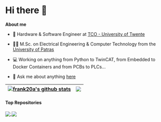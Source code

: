 # Hi there 👋

**About me**

- 💼 Hardware & Software Engineer at [TCO - University of Twente](https://www.utwente.nl/nl/tco/)

- 👨‍🎓 M.Sc. on Electrical Engineering & Computer Technology from the [University of Patras](https://www.upatras.gr/)

- 💻 Working on anything from Python to TwinCAT, from Embedded to Docker Containers and from PCBs to PLCs...

- 💬 Ask me about anything [here](https://github.com/frank20a/frank20a/issues)

| <a href="https://github.com/anuraghazra/github-readme-stats"><img align="center" src="https://github-readme-stats.vercel.app/api?username=frank20a&count_private=true&theme=vue&hide_border=true" alt="frank20a's github stats" /></a> | <a href="https://github.com/anuraghazra/github-readme-stats"><img align="center" src="https://github-readme-stats.vercel.app/api/top-langs/?username=frank20a&layout=compact&theme=vue&hide_border=true" /></a> |
| ------------- | ------------- |

#### Top Repositories

<a href="https://github.com/frank20a/collaborative-sats">
  <img align="center" src="https://github-readme-stats.vercel.app/api/pin/?username=frank20a&repo=collaborative-sats&theme=graywhite" />
</a>
<a href="https://github.com/frank20a/audio-visualizer">
  <img align="center" src="https://github-readme-stats.vercel.app/api/pin/?username=frank20a&repo=audio-visualizer&theme=graywhite" />
</a>
